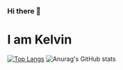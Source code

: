 ### Hi there 👋
# I am Kelvin
[![Top Langs](https://github-readme-stats.vercel.app/api/top-langs/?username=keanehatescoding)](https://github.com/anuraghazra/github-readme-stats)
![Anurag's GitHub stats](https://github-readme-stats.vercel.app/api?username=kelvinwambua&show_icons=true&theme=radical)


